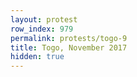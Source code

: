```yaml
---
layout: protest
row_index: 979
permalink: protests/togo-9
title: Togo, November 2017
hidden: true
---
```


